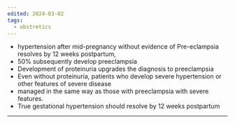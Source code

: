 ```yaml
---
edited: 2024-03-02
tags:
  - obstretics
---
```

- hypertension after mid-pregnancy without evidence of Pre-eclampsia resolves by 12 weeks postpartum,
- 50% subsequently develop preeclampsia
- Development of proteinuria upgrades the diagnosis to preeclampsia
- Even without proteinuria, patients who develop severe hypertension or other features of severe disease
- managed in the same way as those with preeclampsia with severe features.
- True gestational hypertension should resolve by 12 weeks postpartum
---
